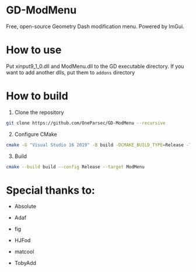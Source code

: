 # GD-ModMenu
Free, open-source Geometry Dash modification menu. Powered by ImGui.

# How to use
Put xinput9_1_0.dll and ModMenu.dll to the GD executable directory. If you want to add another dlls, put them to `addons` directory

# How to build
1. Clone the repository
```bash
git clone https://github.com/OneParsec/GD-ModMenu --recursive
```
2. Configure CMake
```bash
cmake -G "Visual Studio 16 2019" -B build -DCMAKE_BUILD_TYPE=Release -T host=x86 -A win32
```
3. Build
```bash
cmake --build build --config Release --target ModMenu
```
# Special thanks to:

- Absolute

- Adaf

- fig

- HJFod

- matcool

- TobyAdd
